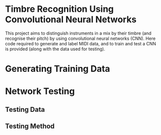 # Timbre Recognition Using Convolutional Neural Networks

This project aims to distinguish instruments in a mix by their timbre (and recognise their pitch) by using convolutional neural networks (CNN). Here code required to generate and label MIDI data, and to train and test a CNN is provided (along with the data used for testing).

# Generating Training Data

# Network Testing
## Testing Data

## Testing Method
